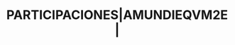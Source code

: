 ---
layout: asset
title: PARTICIPACIONES|AMUNDIEQVM2E|                               
isin: LU1883315993
---